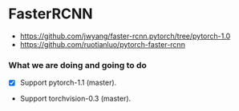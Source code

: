 # FasterRCNN
  - https://github.com/jwyang/faster-rcnn.pytorch/tree/pytorch-1.0
  - https://github.com/ruotianluo/pytorch-faster-rcnn



### What we are doing and going to do

- [x] Support pytorch-1.1 (master).
- Support torchvision-0.3 (master).